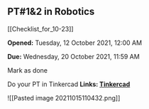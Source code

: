 ## PT#1&2 in Robotics

[[Checklist_for_10-23]]

**Opened:** Tuesday, 12 October 2021, 12:00 AM

**Due:** Wednesday, 20 October 2021, 11:59 AM

Mark as done

Do your PT in Tinkercad
**Links: [Tinkercad](https://www.tinkercad.com/)** 

![[Pasted image 20211015110432.png]]